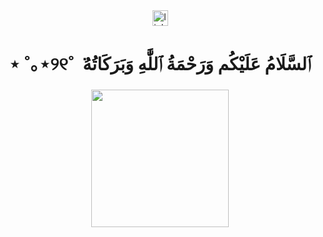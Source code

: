 <div align="center">
  <a href="https://linktr.ee/sa1l1" target="_blank">
    <img src="https://img.shields.io/static/v1?message=Linktree&logo=linktree&label=&color=a74c4c&logoColor=8e2323&labelColor=&style=for-the-badge" height="25" alt="linktree logo"  />
  </a>
</div>

###

<h1 align="center">⋆ ˚｡⋆୨୧˚ ݁ ٱلسَّلَامُ عَلَيْكُم وَرَحْمَةُ ٱللَّٰهِ وَبَرَكَاتُهُ‎</h1>

###

<div align="center">
  <img height="220" src="https://github.com/sa1l1/sa1l1/assets/87875257/e914c50e-d109-47c0-a124-72a683932cd7"  />
</div>

###
